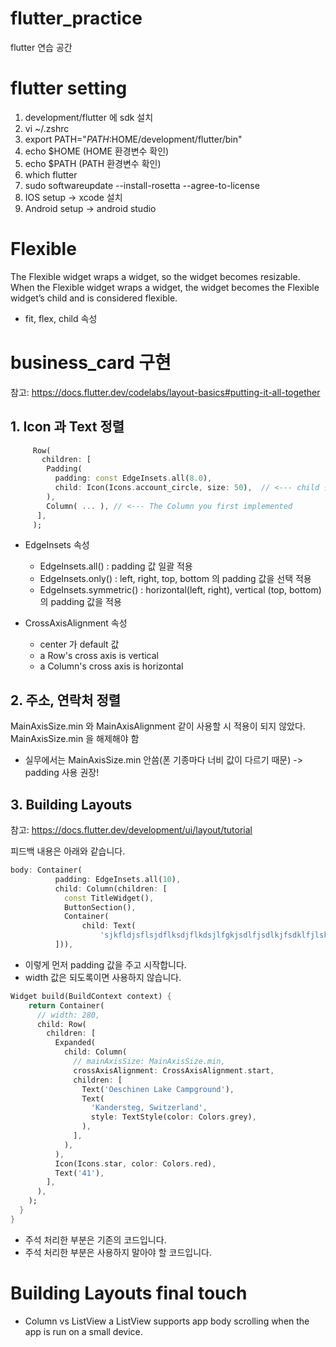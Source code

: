 # flutter_practice

flutter 연습 공간

# flutter setting

1. development/flutter 에 sdk 설치
2. vi ~/.zshrc
3. export PATH="$PATH:$HOME/development/flutter/bin"
4. echo $HOME (HOME 환경변수 확인)
5. echo $PATH (PATH 환경변수 확인)
6. which flutter
7. sudo softwareupdate --install-rosetta --agree-to-license
8. IOS setup -> xcode 설치
9. Android setup -> android studio

# Flexible

The Flexible widget wraps a widget, so the widget becomes resizable.
When the Flexible widget wraps a widget, the widget becomes the Flexible widget’s child and is considered flexible.

- fit, flex, child 속성

# business_card 구현

참고: https://docs.flutter.dev/codelabs/layout-basics#putting-it-all-together

## 1. Icon 과 Text 정렬

```dart
     Row(
       children: [
        Padding(
          padding: const EdgeInsets.all(8.0),
          child: Icon(Icons.account_circle, size: 50),  // <--- child 삽입
        ),
        Column( ... ), // <--- The Column you first implemented
      ],
     );
```

- EdgeInsets 속성

  - EdgeInsets.all() : padding 값 일괄 적용
  - EdgeInsets.only() : left, right, top, bottom 의 padding 값을 선택 적용
  - EdgeInsets.symmetric() : horizontal(left, right), vertical (top, bottom)의 padding 값을 적용

- CrossAxisAlignment 속성
  - center 가 default 값
  - a Row's cross axis is vertical
  - a Column's cross axis is horizontal

## 2. 주소, 연락처 정렬

MainAxisSize.min 와 MainAxisAlignment 같이 사용할 시
적용이 되지 않았다.
MainAxisSize.min 을 해제해야 함

- 실무에서는 MainAxisSize.min 안씀(폰 기종마다 너비 값이 다르기 때문) -> padding 사용 권장!

## 3. Building Layouts

참고: https://docs.flutter.dev/development/ui/layout/tutorial

피드백 내용은 아래와 같습니다.

```dart
body: Container(
          padding: EdgeInsets.all(10),
          child: Column(children: [
            const TitleWidget(),
            ButtonSection(),
            Container(
                child: Text(
                    'sjkfldjsflsjdflksdjflkdsjlfgkjsdlfjsdlkjfsdklfjlskadjflskaffsjflsdahfsdhafsdafssdfsdhflsdfhlsdifhsdldhflishlfi'))
          ])),
```

- 이렇게 먼저 padding 값을 주고 시작합니다.
- width 값은 되도록이면 사용하지 않습니다.

```dart
Widget build(BuildContext context) {
    return Container(
      // width: 280,
      child: Row(
        children: [
          Expanded(
            child: Column(
              // mainAxisSize: MainAxisSize.min,
              crossAxisAlignment: CrossAxisAlignment.start,
              children: [
                Text('Oeschinen Lake Campground'),
                Text(
                  'Kandersteg, Switzerland',
                  style: TextStyle(color: Colors.grey),
                ),
              ],
            ),
          ),
          Icon(Icons.star, color: Colors.red),
          Text('41'),
        ],
      ),
    );
  }
}
```

- 주석 처리한 부분은 기존의 코드입니다.
- 주석 처리한 부분은 사용하지 말아야 할 코드입니다.

# Building Layouts final touch

- Column vs ListView
  a ListView supports app body scrolling when the app is run on a small device.
